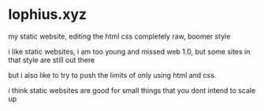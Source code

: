 # lophius.xyz

my static website, editing the html css completely raw, boomer style

i like static websites, i am too young and missed web 1.0, but some sites in that style are still out there

but i also like to try to push the limits of only using html and css.

i think static websites are good for small things that you dont intend to scale up
